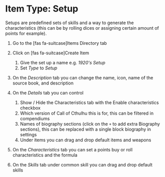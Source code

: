 # Item Type: Setup

Setups are predefined sets of skills and a way to generate the characteristics (this can be by rolling dices or assigning certain amount of points for example).

1. Go to the [fas fa-suitcase]Items Directory tab
2. Click on [fas fa-suitcase]Create Item

   1. Give the set up a name e.g. _1920's Setup_
   2. Set _Type_ to _Setup_

3. On the _Description_ tab you can change the name, icon, name of the source book, and description
4. On the _Details_ tab you can control

   1. Show / Hide the Characteristics tab with the Enable characteristics checkbox
   2. Which version of Call of Cthulhu this is for, this can be filtered in compendiums
   3. Names of biography sections (click on the `+` to add extra Biography sections), this can be replaced with a single block biography in settings
   4. Under items you can drag and drop default items and weapons

5. On the _Characteristics_ tab you can set a points buy or roll characteristics and the formula
6. On the _Skills_ tab under common skill you can drag and drop default skills
